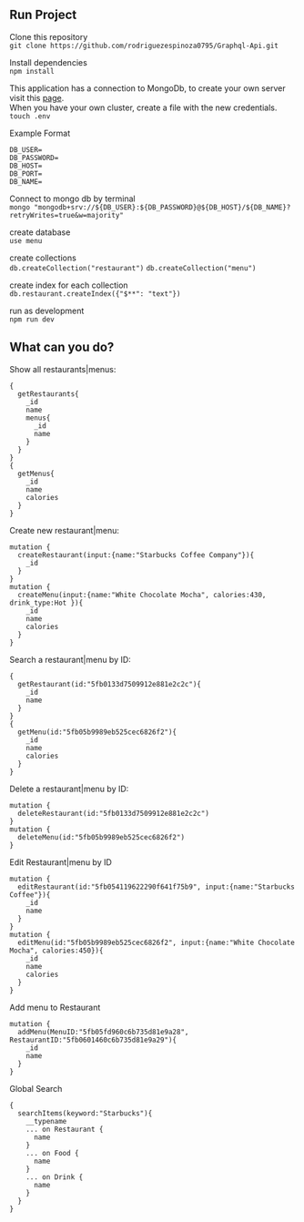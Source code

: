 ## Run Project

Clone this repository  
`git clone https://github.com/rodriguezespinoza0795/Graphql-Api.git`

Install dependencies  
`npm install`

This application has a connection to MongoDb, 
to create your own server visit this [page](https://docs.atlas.mongodb.com/tutorial/create-new-cluster/).  
When you have your own cluster, create a file with the new credentials.  
`touch .env`  

Example Format
```
DB_USER=
DB_PASSWORD=
DB_HOST=
DB_PORT=
DB_NAME=
```
Connect to mongo db by terminal  
`mongo "mongodb+srv://${DB_USER}:${DB_PASSWORD}@${DB_HOST}/${DB_NAME}?retryWrites=true&w=majority"`

create database  
`use menu`

create collections  
`db.createCollection("restaurant")`
`db.createCollection("menu")`

create index for each collection  
`db.restaurant.createIndex({"$**": "text"})` 

run as development  
`npm run dev`


## What can you do?
Show all restaurants|menus:
```
{
  getRestaurants{
    _id
    name
    menus{
      _id
      name
    }
  }
}
{
  getMenus{
    _id
    name
    calories 
  }  
}  
```
Create new restaurant|menu: 
```
mutation {
  createRestaurant(input:{name:"Starbucks Coffee Company"}){
    _id
  }
}
mutation {
  createMenu(input:{name:"White Chocolate Mocha", calories:430, drink_type:Hot }){
    _id
    name 
    calories 
  }
}
```
Search a restaurant|menu by ID: 
```
{
  getRestaurant(id:"5fb0133d7509912e881e2c2c"){
    _id
    name
  }  
}
{
  getMenu(id:"5fb05b9989eb525cec6826f2"){
    _id
    name
    calories
  }  
}

```
Delete a restaurant|menu by ID: 
```
mutation {
  deleteRestaurant(id:"5fb0133d7509912e881e2c2c") 
}
mutation {
  deleteMenu(id:"5fb05b9989eb525cec6826f2") 
}
```
Edit Restaurant|menu by ID 
```
mutation {
  editRestaurant(id:"5fb054119622290f641f75b9", input:{name:"Starbucks Coffee"}){
    _id
    name
  }
}
mutation {
  editMenu(id:"5fb05b9989eb525cec6826f2", input:{name:"White Chocolate Mocha", calories:450}){
    _id
    name
    calories
  }
}
```
Add menu to Restaurant
```
mutation {
  addMenu(MenuID:"5fb05fd960c6b735d81e9a28", RestaurantID:"5fb0601460c6b735d81e9a29"){
    _id
    name
  }
}
```
Global Search
```
{
  searchItems(keyword:"Starbucks"){
    __typename
    ... on Restaurant {
      name
    }
    ... on Food {
      name
    }
    ... on Drink {
      name
    }
  }
}
```
